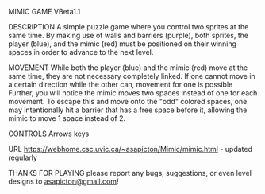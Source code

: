 MIMIC GAME VBeta1.1

DESCRIPTION
A simple puzzle game where you control two sprites at the same time. By making use of walls and barriers (purple), both sprites, the player (blue), and the mimic (red) must be 
positioned on their winning spaces in order to advance to the next level.

MOVEMENT
While both the player (blue) and the mimic (red) move at the same time, they are not necessary completely linked. If one cannot move in a certain direction while the
other can, movement for one is possible
Further, you will notice the mimic moves two spaces instead of one for each movement. To escape this and move onto the "odd" colored spaces, one may intentionally hit a
barrier that has a free space before it, allowing the mimic to move 1 space instead of 2. 

CONTROLS
Arrows keys 

URL
https://webhome.csc.uvic.ca/~asapicton/Mimic/mimic.html - updated regularly

THANKS FOR PLAYING
please report any bugs, suggestions, or even level designs to asapicton@gmail.com!


